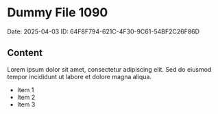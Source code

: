 # Dummy File 1090

Date: 2025-04-03
ID: 64F8F794-621C-4F30-9C61-54BF2C26F86D

## Content

Lorem ipsum dolor sit amet, consectetur adipiscing elit.
Sed do eiusmod tempor incididunt ut labore et dolore magna aliqua.

* Item 1
* Item 2
* Item 3
